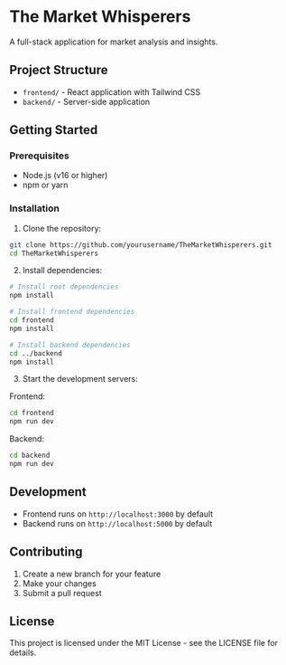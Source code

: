 # The Market Whisperers

A full-stack application for market analysis and insights.

## Project Structure

- `frontend/` - React application with Tailwind CSS
- `backend/` - Server-side application

## Getting Started

### Prerequisites

- Node.js (v16 or higher)
- npm or yarn

### Installation

1. Clone the repository:
```bash
git clone https://github.com/yourusername/TheMarketWhisperers.git
cd TheMarketWhisperers
```

2. Install dependencies:
```bash
# Install root dependencies
npm install

# Install frontend dependencies
cd frontend
npm install

# Install backend dependencies
cd ../backend
npm install
```

3. Start the development servers:

Frontend:
```bash
cd frontend
npm run dev
```

Backend:
```bash
cd backend
npm run dev
```

## Development

- Frontend runs on `http://localhost:3000` by default
- Backend runs on `http://localhost:5000` by default

## Contributing

1. Create a new branch for your feature
2. Make your changes
3. Submit a pull request

## License

This project is licensed under the MIT License - see the LICENSE file for details. 